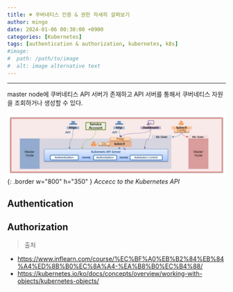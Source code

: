 ```yaml
---
title: ☸️ 쿠버네티스 인증 & 권한 자세히 살펴보기
author: mingo
date: 2024-01-06 00:30:00 +0900
categories: [Kubernetes]
tags: [authentication & authorization, kubernetes, k8s]
#image:
#  path: /path/to/image
#  alt: image alternative text
---
```


-----------------

master node에 쿠버네티스 API 서버가 존재하고 API 서버를 통해서 쿠버네티스 자원을 조회하거나 생성할 수 있다.

![31.png](/assets/img/post/202401/31.png){: .border w="800" h="350" }
_Accecc to the Kubernetes API_

## Authentication



## Authorization


> 출처
- <https://www.inflearn.com/course/%EC%BF%A0%EB%B2%84%EB%84%A4%ED%8B%B0%EC%8A%A4-%EA%B8%B0%EC%B4%88/>
- <https://kubernetes.io/ko/docs/concepts/overview/working-with-objects/kubernetes-objects/>

